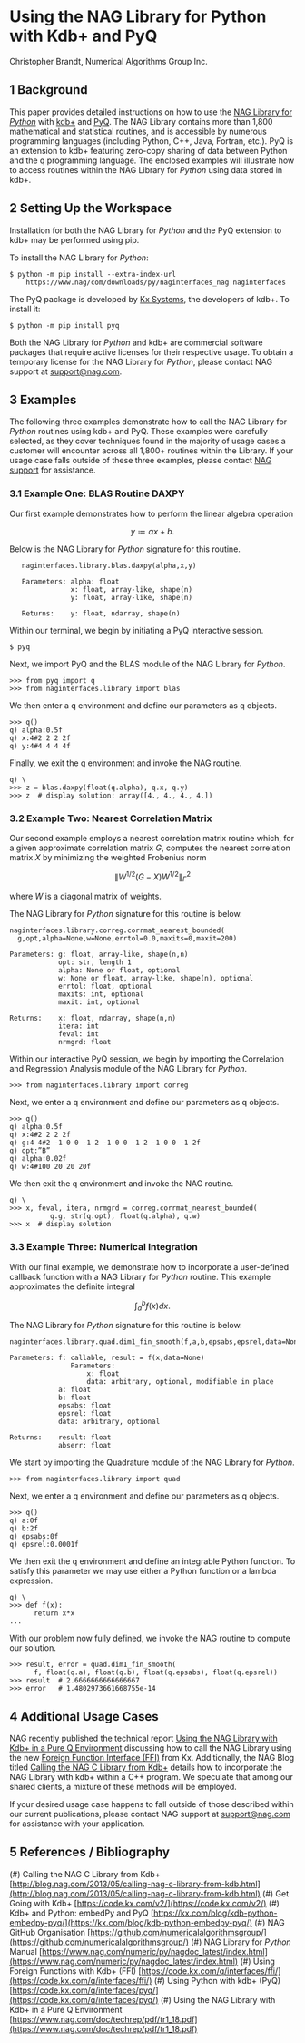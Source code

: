 # Using the NAG Library for Python with Kdb+ and PyQ

Christopher Brandt, Numerical Algorithms Group Inc.

## 1 Background

This paper provides detailed instructions on how to use the [NAG Library for *Python*](https://www.nag.com/numeric/py/nagdoc_latest/index.html) with [kdb+](https://code.kx.com/v2/) and [PyQ](https://code.kx.com/q/interfaces/pyq/).  The NAG Library contains more than 1,800 mathematical and statistical routines,  and is accessible by numerous programming languages (including Python, C++, Java, Fortran, etc.).  PyQ is an extension to kdb+ featuring zero-copy sharing of data between Python and the q programming language.  The enclosed examples will illustrate how to access routines within the NAG Library for *Python* using data stored in kdb+.

## 2 Setting Up the Workspace

Installation for both the NAG Library for *Python* and the PyQ extension to kdb+ may be performed using pip.

To install the NAG Library for *Python*:

```
$ python -m pip install --extra-index-url
    https://www.nag/com/downloads/py/naginterfaces_nag naginterfaces
```
The PyQ package is developed by [Kx Systems](https://kx.com/), the developers of kdb+. To install it:
```
$ python -m pip install pyq
```
Both the NAG Library for *Python* and kdb+ are commercial software packages that require active licenses for their respective usage.  To obtain a temporary license for the NAG Library for *Python*, please contact NAG support at [support@nag.com](mailto:support@nag.com).

## 3 Examples

The following three examples demonstrate how to call the NAG Library for *Python* routines using kdb+ and PyQ.  These examples were carefully selected, as they cover techniques found in the majority of usage cases a customer will encounter across all 1,800+ routines within the Library.  If your usage case falls outside of these three examples, please contact [NAG support](mailto:support@nag.com) for assistance.

### 3.1 Example One: BLAS Routine DAXPY

Our first example demonstrates how to perform the linear algebra operation

$$ y \coloneqq \alpha x + b. $$

Below is the NAG Library for *Python* signature for this routine.

```
   naginterfaces.library.blas.daxpy(alpha,x,y)
   
   Parameters: alpha: float
               x: float, array-like, shape(n)
               y: float, array-like, shape(n)
               
   Returns:    y: float, ndarray, shape(n)
```

Within our terminal, we begin by initiating a PyQ interactive session.

```
$ pyq
```

Next, we import PyQ and the BLAS module of the NAG Library for *Python*.

```
>>> from pyq import q
>>> from naginterfaces.library import blas
```

We then enter a q environment and define our parameters as q objects.

```
>>> q()
q) alpha:0.5f
q) x:4#2 2 2 2f
q) y:4#4 4 4 4f
```

Finally, we exit the q environment and invoke the NAG routine.

```
q) \
>>> z = blas.daxpy(float(q.alpha), q.x, q.y)
>>> z  # display solution: array([4., 4., 4., 4.])
```

### 3.2 Example Two: Nearest Correlation Matrix

Our second example employs a nearest correlation matrix routine which, for a given approximate correlation matrix $G$, computes the nearest correlation matrix $X$ by minimizing the weighted Frobenius norm

$$ \Big\lVert W^{1/2}(G - X)W^{1/2} \Big\rVert_{F}^{2} $$

where $W$ is a diagonal matrix of weights.

The NAG Library for *Python* signature for this routine is below.

```
naginterfaces.library.correg.corrmat_nearest_bounded(
  g,opt,alpha=None,w=None,errtol=0.0,maxits=0,maxit=200)

Parameters: g: float, array-like, shape(n,n)
            opt: str, length 1
            alpha: None or float, optional
            w: None or float, array-like, shape(n), optional
            errtol: float, optional
            maxits: int, optional
            maxit: int, optional

Returns:    x: float, ndarray, shape(n,n)
            itera: int
            feval: int
            nrmgrd: float
```

Within our interactive PyQ session, we begin by importing the Correlation and Regression Analysis module of the NAG Library for *Python*.

```
>>> from naginterfaces.library import correg
```

Next, we enter a q environment and define our parameters as q objects.

```
>>> q()
q) alpha:0.5f
q) x:4#2 2 2 2f
q) g:4 4#2 -1 0 0 -1 2 -1 0 0 -1 2 -1 0 0 -1 2f
q) opt:”B” 
q) alpha:0.02f
q) w:4#100 20 20 20f
```

We then exit the q environment and invoke the NAG routine.

```
q) \
>>> x, feval, itera, nrmgrd = correg.corrmat_nearest_bounded(
          q.g, str(q.opt), float(q.alpha), q.w)
>>> x  # display solution
```

### 3.3 Example Three: Numerical Integration

With our final example, we demonstrate how to incorporate a user-defined callback function with a NAG Library for *Python* routine.  This example approximates the definite integral

$$ \int_{a}^{b} f(x) dx. $$

The NAG Library for *Python* signature for this routine is below.

```
naginterfaces.library.quad.dim1_fin_smooth(f,a,b,epsabs,epsrel,data=None)

Parameters: f: callable, result = f(x,data=None)
               Parameters:
                   x: float
                   data: arbitrary, optional, modifiable in place
            a: float
            b: float
            epsabs: float
            epsrel: float
            data: arbitrary, optional

Returns:    result: float
            abserr: float
```

We start by importing the Quadrature module of the NAG Library for *Python*.

```
>>> from naginterfaces.library import quad
```

Next, we enter a q environment and define our parameters as q objects.

```
>>> q()
q) a:0f
q) b:2f
q) epsabs:0f
q) epsrel:0.0001f 
```

We then exit the q environment and define an integrable Python function.  To satisfy this parameter we may use either a Python function or a lambda expression.

```
q) \
>>> def f(x):
      return x*x
...
```

With our problem now fully defined, we invoke the NAG routine to compute our solution.

```
>>> result, error = quad.dim1_fin_smooth(
      f, float(q.a), float(q.b), float(q.epsabs), float(q.epsrel))
>>> result  # 2.6666666666666667
>>> error   # 1.4802973661668755e-14
```

## 4 Additional Usage Cases

NAG recently published the technical report [Using the NAG Library with Kdb+ in a Pure Q Environment](https://www.nag.com/doc/techrep/pdf/tr1_18.pdf) discussing how to call the NAG Library using the new [Foreign Function Interface (FFI)](https://code.kx.com/q/interfaces/ffi/) from Kx.  Additionally, the NAG Blog titled [Calling the NAG C Library from Kdb+](http://blog.nag.com/2013/05/calling-nag-c-library-from-kdb.html) details how to incorporate the NAG Library with kdb+ within a C++ program.  We speculate that among our shared clients, a mixture of these methods will be employed.

If your desired usage case happens to fall outside of those described within our current publications, please contact NAG support at [support@nag.com](mailto:support@nag.com) for assistance with your application.

## 5 References / Bibliography

(#) Calling the NAG C Library from Kdb+ [http://blog.nag.com/2013/05/calling-nag-c-library-from-kdb.html](http://blog.nag.com/2013/05/calling-nag-c-library-from-kdb.html)
(#) Get Going with Kdb+ [https://code.kx.com/v2/](https://code.kx.com/v2/)
(#) Kdb+ and Python: embedPy and PyQ [https://kx.com/blog/kdb-python-embedpy-pyq/](https://kx.com/blog/kdb-python-embedpy-pyq/)
(#) NAG GitHub Organisation [https://github.com/numericalalgorithmsgroup/](https://github.com/numericalalgorithmsgroup/)
(#) NAG Library for *Python* Manual [https://www.nag.com/numeric/py/nagdoc_latest/index.html](https://www.nag.com/numeric/py/nagdoc_latest/index.html)
(#) Using Foreign Functions with Kdb+ (FFI) [https://code.kx.com/q/interfaces/ffi/](https://code.kx.com/q/interfaces/ffi/)
(#) Using Python with kdb+ (PyQ) [https://code.kx.com/q/interfaces/pyq/](https://code.kx.com/q/interfaces/pyq/)
(#) Using the NAG Library with Kdb+ in a Pure Q Environment [https://www.nag.com/doc/techrep/pdf/tr1_18.pdf](https://www.nag.com/doc/techrep/pdf/tr1_18.pdf)

